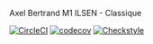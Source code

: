 Axel Bertrand
M1 ILSEN - Classique

[![CircleCI](https://circleci.com/gh/SireAlerex/ceri-m1-techniques-de-test.svg?style=svg)](https://circleci.com/gh/SireAlerex/ceri-m1-techniques-de-test)
[![codecov](https://codecov.io/gh/SireAlerex/ceri-m1-techniques-de-test/branch/master/graph/badge.svg?token=FPEKWSCBRB)](https://codecov.io/gh/SireAlerex/ceri-m1-techniques-de-test)
[![Checkstyle](https://storage.googleapis.com/alerex-techniques-de-test/checkstyle-badge.svg)](https://storage.googleapis.com/alerex-techniques-de-test/checkstyle-badge.svg)
